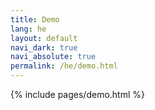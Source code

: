 ```yaml
---
title: Demo
lang: he
layout: default
navi_dark: true
navi_absolute: true
permalink: /he/demo.html
---
```


{% include pages/demo.html %}

